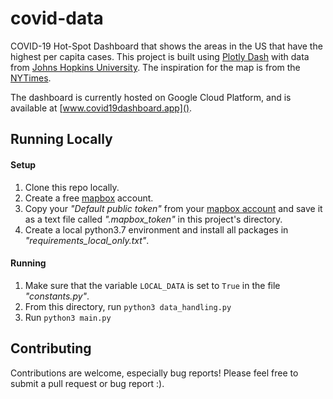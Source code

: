 # covid-data

COVID-19 Hot-Spot Dashboard that shows the areas in the US that have the highest 
per capita cases. This project is built using [Plotly Dash](https://plotly.com/dash/) with data from 
[Johns Hopkins University](https://github.com/CSSEGISandData/COVID-19). 
The inspiration for the map is from the [NYTimes](https://www.nytimes.com/interactive/2020/us/coronavirus-us-cases.html).

The dashboard is currently hosted on Google Cloud Platform, and is available at [www.covid19dashboard.app]().

## Running Locally
#### Setup
1. Clone this repo locally.
1. Create a free [mapbox](https://www.mapbox.com/) account.
1. Copy your *"Default public token"* from your [mapbox account](https://account.mapbox.com/) and save it as a text file called *".mapbox_token"* in this project's directory.
1. Create a local python3.7 environment and install all packages in *"requirements_local_only.txt"*.

#### Running
1. Make sure that the variable `LOCAL_DATA` is set to `True` in the file *"constants.py"*.
1. From this directory, run `python3 data_handling.py`
1. Run `python3 main.py`


## Contributing
Contributions are welcome, especially bug reports! Please feel free to submit a pull request or bug report :).  